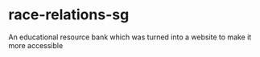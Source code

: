 # race-relations-sg
An educational resource bank which was turned into a website to make it more accessible
